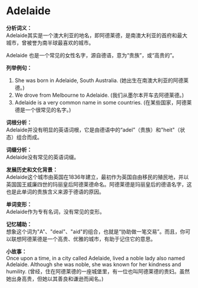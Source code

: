 # Adelaide

**分析词义：**  
Adelaide其实是一个澳大利亚的地名，即阿德莱德，是南澳大利亚的首府和最大城市，曾被誉为南半球最喜欢的城市。

  

Adelaide 也是一个常见的女性名字，源自德语，意为“贵族”，或“高贵的”。

  

**列举例句：**

  

1.  She was born in Adelaide, South Australia. (她出生在南澳大利亚的阿德莱德。)
2.  We drove from Melbourne to Adelaide. (我们从墨尔本开车去阿德莱德。)
3.  Adelaide is a very common name in some countries. (在某些国家，阿德莱德是一个很常见的名字。)

  

**词根分析：**  
Adelaide并没有明显的英语词根，它是由德语中的“adel”（贵族）和"heit"（状态）组合而成。

  

**词缀分析：**  
Adelaide没有常见的英语词缀。

  

**发展历史和文化背景：**  
Adelaide这个城市由英国在1836年建立，最初作为英国自由移民的殖民地，并以英国国王威廉四世的玛丽皇后阿德莱德命名。阿德莱德是玛丽皇后的德语名字，这也是此单词的贵族含义来源于德语的原因。

  

**单词变形：**  
Adelaide作为专有名词，没有常见的变形。

  

**记忆辅助：**  
想象这个词为"A"、"deal"、"aid"的组合，也就是“协助做一笔交易”。而且，你可以联想阿德莱德是一个高贵、优雅的城市，有助于记住它的意思。

  

**小故事：**  
Once upon a time, in a city called Adelaide, lived a noble lady also named Adelaide. Although she was noble, she was known for her kindness and humility. (曾经，住在阿德莱德的一座城堡里，有一位也叫阿德莱德的贵妇。虽然她出身高贵，但她以其善良和谦逊而闻名。)
